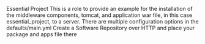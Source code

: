 Essential Project
This is a role to provide an example for the installation of the middleware components, tomcat, and application war file, in this case essential_project, to a server.
There are multiple configuration options in the defaults/main.yml
Create a Software Repository over HTTP and place your package and apps file there
